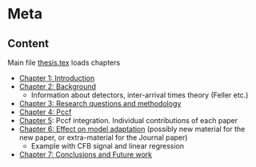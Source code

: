 # Meta 

## Content

Main file [thesis.tex](./thesis.tex) loads chapters

- [Chapter 1: Introduction](chapter1-introduction.tex)
- [Chapter 2: Background](chapter2-background.tex)
  - Information about detectors, inter-arrival times theory (Feller etc.)
- [Chapter 3: Research questions and methodology](chapter3-rq-and-methodology.tex)
- [Chapter 4: Pccf](chapter-articles-and-datasets.tex)
- [Chapter 5](): Pccf integration. Individual contributions of each paper
- [Chapter 6: Effect on model adaptation](chapter-effect-on-model-adaptation.tex) (possibly new material for the new paper, or extra-material for the Journal paper)
  - Example with CFB signal and linear regression
- [Chapter 7: Conclusions and Future work](conclusions.tex)
